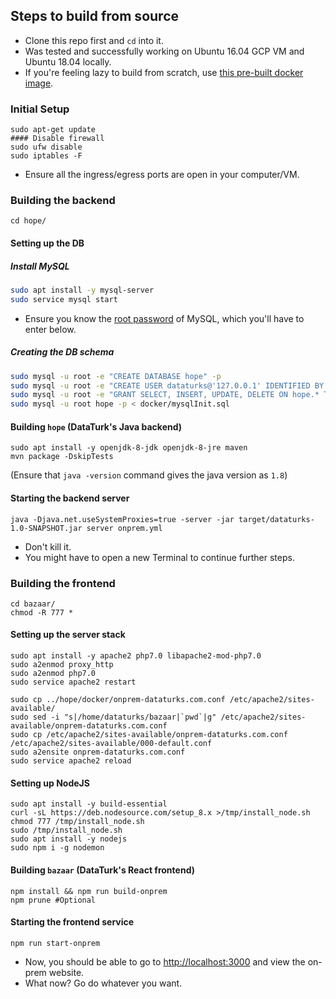 ## Steps to build from source

- Clone this repo first and `cd` into it.
- Was tested and successfully working on Ubuntu 16.04 GCP VM and Ubuntu 18.04 locally.
- If you're feeling lazy to build from scratch, use [this pre-built docker image](https://medium.com/@dataturks/dataturks-on-prem-a-fully-self-hosted-data-annotation-solution-86b455bf0634).

### Initial Setup
```
sudo apt-get update
#### Disable firewall
sudo ufw disable
sudo iptables -F
```
- Ensure all the ingress/egress ports are open in your computer/VM.


### Building the backend

```
cd hope/
```

#### Setting up the DB


##### Install MySQL
```bash
sudo apt install -y mysql-server
sudo service mysql start
```
- Ensure you know the [root password](https://stackoverflow.com/a/54165621/5002496) of MySQL, which you'll have to enter below.

##### Creating the DB schema
```bash
sudo mysql -u root -e "CREATE DATABASE hope" -p
sudo mysql -u root -e "CREATE USER dataturks@'127.0.0.1' IDENTIFIED BY '12345';" -p
sudo mysql -u root -e "GRANT SELECT, INSERT, UPDATE, DELETE ON hope.* TO dataturks@127.0.0.1;FLUSH PRIVILEGES;" -p
sudo mysql -u root hope -p < docker/mysqlInit.sql
```

#### Building `hope` (DataTurk's Java backend)
```
sudo apt install -y openjdk-8-jdk openjdk-8-jre maven
mvn package -DskipTests
```
(Ensure that `java -version` command gives the java version as `1.8`)

#### Starting the backend server
```
java -Djava.net.useSystemProxies=true -server -jar target/dataturks-1.0-SNAPSHOT.jar server onprem.yml
```
- Don't kill it.
- You might have to open a new Terminal to continue further steps.

### Building the frontend

```
cd bazaar/
chmod -R 777 *
```

#### Setting up the server stack
```
sudo apt install -y apache2 php7.0 libapache2-mod-php7.0
sudo a2enmod proxy_http
sudo a2enmod php7.0
sudo service apache2 restart

sudo cp ../hope/docker/onprem-dataturks.com.conf /etc/apache2/sites-available/
sudo sed -i "s|/home/dataturks/bazaar|`pwd`|g" /etc/apache2/sites-available/onprem-dataturks.com.conf
sudo cp /etc/apache2/sites-available/onprem-dataturks.com.conf /etc/apache2/sites-available/000-default.conf
sudo a2ensite onprem-dataturks.com.conf
sudo service apache2 reload
```

#### Setting up NodeJS

```
sudo apt install -y build-essential
curl -sL https://deb.nodesource.com/setup_8.x >/tmp/install_node.sh
chmod 777 /tmp/install_node.sh
sudo /tmp/install_node.sh
sudo apt install -y nodejs
sudo npm i -g nodemon
```
    
#### Building `bazaar` (DataTurk's React frontend)
```
npm install && npm run build-onprem
npm prune #Optional
```

#### Starting the frontend service
```
npm run start-onprem
```

- Now, you should be able to go to [http://localhost:3000](http://localhost:3000) and view the on-prem website.
- What now? Go do whatever you want.
